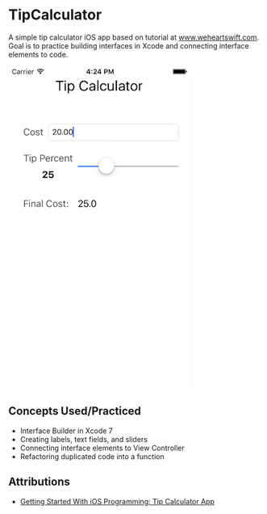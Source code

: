 # TipCalculator
A simple tip calculator iOS app based on tutorial at www.weheartswift.com.  Goal is to practice building interfaces in Xcode and connecting interface elements to code.

![Tip Calculator App Screenshot](AppScreenshot.png)

## Concepts Used/Practiced
* Interface Builder in Xcode 7
* Creating labels, text fields, and sliders
* Connecting interface elements to View Controller
* Refactoring duplicated code into a function

## Attributions
* [Getting Started With iOS Programming: Tip Calculator App](https://www.weheartswift.com/getting-started-with-ios-programming/)
